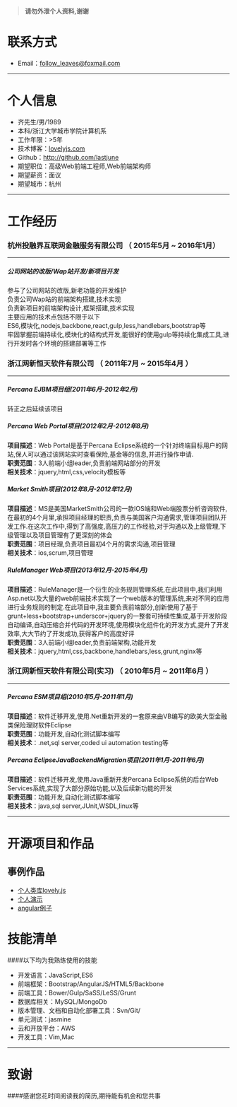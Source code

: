 >**请勿外泄个人资料,谢谢**
  
# 联系方式
- Email：follow_leaves@foxmail.com

---

# 个人信息

 - 齐先生/男/1989
 - 本科/浙江大学城市学院计算机系
 - 工作年限：>5年
 - 技术博客：[lovelyjs.com](http://lovelyjs.com)
 - Github：http://github.com/lastjune
 - 期望职位：高级Web前端工程师,Web前端架构师
 - 期望薪资：面议
 - 期望城市：杭州

---

# 工作经历
### 杭州投融界互联网金融服务有限公司 （ 2015年5月 ~ 2016年1月）
----
##### 公司网站的改版/Wap站开发/新项目开发
参与了公司网站的改版,新老功能的开发维护  
负责公司Wap站的前端架构搭建,技术实现  
负责新项目的前端架构设计,框架搭建,技术实现  
主要应用的技术点包括不限于以下  
ES6,模块化,nodejs,backbone,react,gulp,less,handlebars,bootstrap等  
牢固掌握前端持续化,模块化的结构式开发,能很好的使用gulp等持续化集成工具,进行开发时各个环境的搭建部署等工作  


### 浙江网新恒天软件有限公司 （ 2011年7月 ~ 2015年4月 ）
----
##### Percana EJBM项目组(2011年6月-2012年2月)
转正之后延续该项目

##### Percana Web Portal项目(2012年2月-2012年8月)
**项目描述**：Web Portal是基于Percana Eclipse系统的一个针对终端目标用户的网站,保人可以通过该网站实时查看保险,基金等的信息,并进行操作申请.  
**职责范围**：3人前端小组leader,负责前端网站部分的开发  
**相关技术**：jquery,html,css,velocity模板等  

##### Market Smith项目(2012年8月-2012年12月)
**项目描述**：MS是美国MarketSmith公司的一款IOS端和Web端股票分析咨询软件,在最初的4个月里,承担项目经理的职责,负责与美国客户沟通需求,管理项目团队开发工作.在这次工作中,得到了高强度,高压力的工作经验,对于沟通以及上级管理,下级管理以及项目管理有了更深刻的体会  
**职责范围**：项目经理,负责项目最初4个月的需求沟通,项目管理      
**相关技术**：ios,scrum,项目管理  

##### RuleManager Web项目(2013年12月-2015年4月)
**项目描述**：RuleManager是一个衍生的业务规则管理系统,在此项目中,我们利用Asp.net以及大量的web前端技术实现了一个web版本的管理系统,来对不同的应用进行业务规则的制定.在此项目中,我主要负责前端部分,创新使用了基于grunt+less+bootstrap+underscor+jquery的一整套可持续性集成,基于开发阶段自动编译,自动压缩合并代码的开发环境,使用模块化组件化的开发方式,提升了开发效率,大大节约了开发成功,获得客户的高度好评  
**职责范围**：3人前端小组leader,负责前端架构,功能开发  
**相关技术**：jquery,html,css,backbone,handlebars,less,grunt,nginx等

### 浙江网新恒天软件有限公司(实习) （ 2010年5月 ~ 2011年6月 ）
------
##### Percana ESM项目组(2010年5月-2011年1月)
**项目描述**：软件迁移开发,使用.Net重新开发的一套原来由VB编写的欧美大型金融类保险理财软件Eclipse  
**职责范围**：功能开发,自动化测试脚本编写  
**相关技术**：.net,sql server,coded ui automation testing等  

##### Percana EclipseJavaBackendMigration项目(2011年1月-2011年6月)
**项目描述**：软件迁移开发,使用Java重新开发Percana Eclipse系统的后台Web Services系统,实现了大部分原始功能,以及后续新功能的开发  
**职责范围**：功能开发,自动化测试脚本编写  
**相关技术**：java,sql server,JUnit,WSDL,linux等

---

# 开源项目和作品

## 事例作品

 - [个人类库lovely.js](https://github.com/lastjune/lovelyjs)  
 - [个人演示](http://www.lovelyjs.com/me/index.html)  
 - [angular例子](http://www.lovelyjs.com/angular/index.html)


# 技能清单

####以下均为我熟练使用的技能  
- 开发语言：JavaScript,ES6   
- 前端框架：Bootstrap/AngularJS/HTML5/Backbone  
- 前端工具：Bower/Gulp/SaSS/LeSS/Grunt  
- 数据库相关：MySQL/MongoDb  
- 版本管理、文档和自动化部署工具：Svn/Git/  
- 单元测试：jasmine  
- 云和开放平台：AWS  
- 开发工具：Vim,Mac  

---

# 致谢
####感谢您花时间阅读我的简历,期待能有机会和您共事
